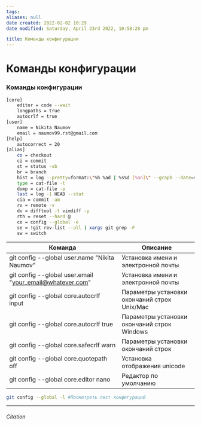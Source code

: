 ```yaml
---
tags: 
aliases: null
date created: 2022-02-02 10:29
date modified: Saturday, April 23rd 2022, 10:58:28 pm

title: Команды конфигурации
---
```


# Команды конфигурации

### Команды  конфигурации

```bash
[core]
	editor = code --wait
	longpaths = true
	autocrlf = true
[user]
	name = Nikita Naumov
	email = naumov99.rst@gmail.com
[help]
	autocorrect = 20
[alias]
	co = checkout
	ci = commit
	st = status -sb
	br = branch
	hist = log --pretty=format:\"%h %ad | %s%d [%an]\" --graph --date=short
	type = cat-file -t
	dump = cat-file -p
	last = log -1 HEAD --stat
	cia = commit -am
	rv = remote -v
	dv = difftool -t vimdiff -y
	rth = reset --hard @
	ce = config --global -e
	se = !git rev-list --all | xargs git grep -F
	sw = switch

```

| Команда                                                    | Описание                                     |
| ---------------------------------------------------------- | -------------------------------------------- |
| git config --global user.name "Nikita Naumov"              | Установка имени и электронной почты          |
| git config --global user.email "<your_email@whatever.com>" | Установка имени и электронной почты          |
| git config --global core.autocrlf input                    | Параметры установки окончаний строк Unix/Mac |
| git config --global core.autocrlf true                     | Параметры установки окончаний строк Windows  |
| git config --global core.safecrlf warn                     | Параметры установки окончаний строк          |
| git config --global core.quotepath off                     | Установка отображения unicode                |
| git config --global core.editor nano                       | Редактор по умолчанию                                             |

```bash
git config --global -l #Посмотреть лист конфигураций
```

---

###### Citation
